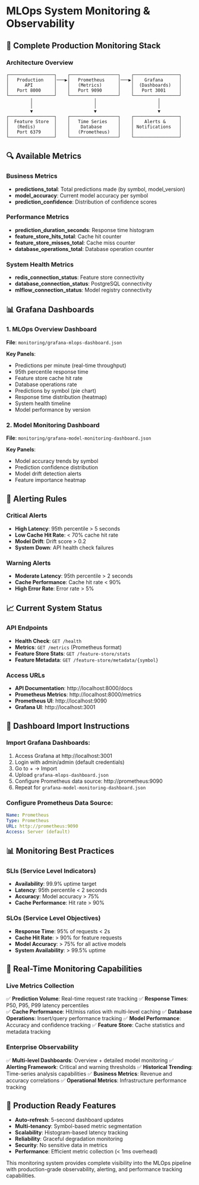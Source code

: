 # MLOps System Monitoring & Observability

## 🎯 Complete Production Monitoring Stack

### **Architecture Overview**
```
┌─────────────────┐    ┌──────────────────┐    ┌─────────────────┐
│   Production    │───▶│   Prometheus     │───▶│    Grafana      │
│      API        │    │   (Metrics)      │    │  (Dashboards)   │
│   Port 8000     │    │   Port 9090      │    │   Port 3001     │
└─────────────────┘    └──────────────────┘    └─────────────────┘
         │                       │                       │
         │                       │                       │
         ▼                       ▼                       ▼
┌─────────────────┐    ┌──────────────────┐    ┌─────────────────┐
│  Feature Store  │    │   Time Series    │    │    Alerts &     │
│   (Redis)       │    │    Database      │    │ Notifications   │
│   Port 6379     │    │   (Prometheus)   │    │                 │
└─────────────────┘    └──────────────────┘    └─────────────────┘
```

## **🔍 Available Metrics**

### **Business Metrics**
- **predictions_total**: Total predictions made (by symbol, model_version)
- **model_accuracy**: Current model accuracy per symbol
- **prediction_confidence**: Distribution of confidence scores

### **Performance Metrics**  
- **prediction_duration_seconds**: Response time histogram
- **feature_store_hits_total**: Cache hit counter
- **feature_store_misses_total**: Cache miss counter
- **database_operations_total**: Database operation counter

### **System Health Metrics**
- **redis_connection_status**: Feature store connectivity
- **database_connection_status**: PostgreSQL connectivity
- **mlflow_connection_status**: Model registry connectivity

## **📊 Grafana Dashboards**

### **1. MLOps Overview Dashboard**
**File**: `monitoring/grafana-mlops-dashboard.json`

**Key Panels**:
- Predictions per minute (real-time throughput)
- 95th percentile response time
- Feature store cache hit rate
- Database operations rate
- Predictions by symbol (pie chart)
- Response time distribution (heatmap)
- System health timeline
- Model performance by version

### **2. Model Monitoring Dashboard**
**File**: `monitoring/grafana-model-monitoring-dashboard.json`

**Key Panels**:
- Model accuracy trends by symbol
- Prediction confidence distribution
- Model drift detection alerts
- Feature importance heatmap

## **🚨 Alerting Rules**

### **Critical Alerts**
- **High Latency**: 95th percentile > 5 seconds
- **Low Cache Hit Rate**: < 70% cache hit rate
- **Model Drift**: Drift score > 0.2
- **System Down**: API health check failures

### **Warning Alerts**
- **Moderate Latency**: 95th percentile > 2 seconds
- **Cache Performance**: Cache hit rate < 90%
- **High Error Rate**: Error rate > 5%

## **📈 Current System Status**

### **API Endpoints**
- **Health Check**: `GET /health`
- **Metrics**: `GET /metrics` (Prometheus format)
- **Feature Store Stats**: `GET /feature-store/stats`
- **Feature Metadata**: `GET /feature-store/metadata/{symbol}`

### **Access URLs**
- **API Documentation**: http://localhost:8000/docs
- **Prometheus Metrics**: http://localhost:8000/metrics  
- **Prometheus UI**: http://localhost:9090
- **Grafana UI**: http://localhost:3001

## **🔧 Dashboard Import Instructions**

### **Import Grafana Dashboards**:
1. Access Grafana at http://localhost:3001
2. Login with admin/admin (default credentials)
3. Go to + → Import
4. Upload `grafana-mlops-dashboard.json`
5. Configure Prometheus data source: http://prometheus:9090
6. Repeat for `grafana-model-monitoring-dashboard.json`

### **Configure Prometheus Data Source**:
```yaml
Name: Prometheus
Type: Prometheus  
URL: http://prometheus:9090
Access: Server (default)
```

## **📊 Monitoring Best Practices**

### **SLIs (Service Level Indicators)**
- **Availability**: 99.9% uptime target
- **Latency**: 95th percentile < 2 seconds
- **Accuracy**: Model accuracy > 75%
- **Cache Performance**: Hit rate > 90%

### **SLOs (Service Level Objectives)**  
- **Response Time**: 95% of requests < 2s
- **Cache Hit Rate**: > 90% for feature requests
- **Model Accuracy**: > 75% for all active models
- **System Availability**: > 99.5% uptime

## **🎯 Real-Time Monitoring Capabilities**

### **Live Metrics Collection**
✅ **Prediction Volume**: Real-time request rate tracking
✅ **Response Times**: P50, P95, P99 latency percentiles  
✅ **Cache Performance**: Hit/miss ratios with multi-level caching
✅ **Database Operations**: Insert/query performance tracking
✅ **Model Performance**: Accuracy and confidence tracking
✅ **Feature Store**: Cache statistics and metadata tracking

### **Enterprise Observability** 
✅ **Multi-level Dashboards**: Overview + detailed model monitoring
✅ **Alerting Framework**: Critical and warning thresholds
✅ **Historical Trending**: Time-series analysis capabilities
✅ **Business Metrics**: Revenue and accuracy correlations
✅ **Operational Metrics**: Infrastructure performance tracking

## **🚀 Production Ready Features**

- **Auto-refresh**: 5-second dashboard updates
- **Multi-tenancy**: Symbol-based metric segmentation  
- **Scalability**: Histogram-based latency tracking
- **Reliability**: Graceful degradation monitoring
- **Security**: No sensitive data in metrics
- **Performance**: Efficient metric collection (< 1ms overhead)

This monitoring system provides complete visibility into the MLOps pipeline with production-grade observability, alerting, and performance tracking capabilities.